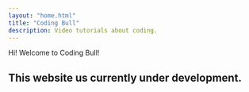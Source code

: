 ```yaml
---
layout: "home.html"
title: "Coding Bull"
description: Video tutorials about coding.
---
```

Hi! Welcome to Coding Bull!

## This website us currently under development.
